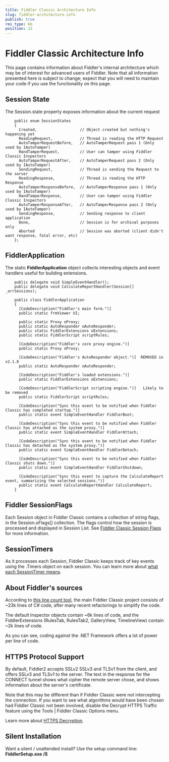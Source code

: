 ```yaml
---
title: Fiddler Classic Architecture Info
slug: fiddler-architecture-info
publish: true
res_type: kb
position: 12
---
```


<!-- http://fiddler2.com/Fiddler/dev/FiddlerArchitecture.asp -->

# Fiddler Classic Architecture Info

This page contains information about Fiddler's internal architecture which may be of interest for advanced users of Fiddler. Note that all information presented here is subject to change; expect that you will need to maintain your code if you use the functionality on this page.

## Session State
The Session.state property exposes information about the current request

		public enum SessionStates
		{
		  Created,                   // Object created but nothing's happening yet
		  ReadingRequest,            // Thread is reading the HTTP Request
		  AutoTamperRequestBefore,   // AutoTamperRequest pass 1 (Only used by IAutoTamper)
		  HandTamperRequest,         // User can tamper using Fiddler Classic Inspectors
		  AutoTamperRequestAfter,    // AutoTamperRequest pass 2 (Only used by IAutoTamper)
		  SendingRequest,            // Thread is sending the Request to the server
		  ReadingResponse,           // Thread is reading the HTTP Response
		  AutoTamperResponseBefore,  // AutoTamperResponse pass 1 (Only used by IAutoTamper)
		  HandTamperResponse,        // User can tamper using Fiddler Classic Inspectors
		  AutoTamperResponseAfter,   // AutoTamperResponse pass 2 (Only used by IAutoTamper)
		  SendingResponse,           // Sending response to client application
		  Done,                      // Session is for archival purposes only
		  Aborted                    // Session was aborted (client didn't want response, fatal error, etc)
		};

## FiddlerApplication
The static **FiddlerApplication** object collects interesting objects and event handlers useful for building extensions.

		public delegate void SimpleEventHandler();
		public delegate void CalculateReportHandler(Session[] _arrSessions);

		public class FiddlerApplication
		{
		  [CodeDescription("Fiddler's main form.")]
		  public static frmViewer UI;

		  public static Proxy oProxy;
		  public static AutoResponder oAutoResponder;
		  public static FiddlerExtensions oExtensions;
		  public static FiddlerScript scriptRules;

		  [CodeDescription("Fiddler's core proxy engine.")]
		  public static Proxy oProxy;

		  [CodeDescription("Fiddler's AutoResponder object.")]  REMOVED in v2.1.8
		  public static AutoResponder oAutoResponder;

		  [CodeDescription("Fiddler's loaded extensions.")]
		  public static FiddlerExtensions oExtensions;

		  [CodeDescription("FiddlerScript scripting engine.")]   Likely to be removed
		  public static FiddlerScript scriptRules;

		  [CodeDescription("Sync this event to be notified when Fiddler Classic has completed startup.")]
		  public static event SimpleEventHandler FiddlerBoot;

		  [CodeDescription("Sync this event to be notified when Fiddler Classic has attached as the system proxy.")]
		  public static event SimpleEventHandler FiddlerAttach;

		  [CodeDescription("Sync this event to be notified when Fiddler Classic has detached as the system proxy.")]
		  public static event SimpleEventHandler FiddlerDetach;

		  [CodeDescription("Sync this event to be notified when Fiddler Classic shuts down.")]
		  public static event SimpleEventHandler FiddlerShutdown;

		  [CodeDescription("Sync this event to capture the CalculateReport event, summarizing the selected sessions.")]
		  public static event CalculateReportHandler CalculateReport;
		}

## Fiddler SessionFlags
Each Session object in Fiddler Classic contains a collection of string flags, in the Session.oFlags[] collection.  The flags control how the session is processed and displayed in Session List. See [Fiddler Classic Session Flags](http://fiddler2.com/Fiddler/dev/SessionFlags.asp) for more information.

## SessionTimers
As it processes each Session, Fiddler Classic keeps track of key events using the .Timers object on each session. You can learn more about [what each SessionTimer means](http://fiddler.wikidot.com/Timers).

## About Fiddler's sources
According to [this line count tool](http://www.codeproject.com/useritems/LineCountUtility.asp), the main Fiddler Classic project consists of ~23k lines of C# code, after many recent refactorings to simplify the code.

The default Inspector objects contain ~6k lines of code, and the FiddlerExtensions (RulesTab, RulesTab2, GalleryView, TimelineView) contain ~2k lines of code.

As you can see, coding against the .NET Framework offers a lot of power per line of code.

## HTTPS Protocol Support
By default, Fiddler2 accepts SSLv2 SSLv3 and TLSv1 from the client, and offers SSLv3 and TLSv1 to the server. The text in the response for the CONNECT tunnel shows what cipher the remote server chose, and shows information about the server's certificate.

Note that this may be different than if Fiddler Classic were not intercepting the connection.  If you want to see what algorithms would have been chosen had Fiddler Classic not been involved, disable the Decrypt HTTPS Traffic feature using the Tools | Fiddler Classic Options menu.

Learn more about [HTTPS Decryption](../Configure-Fiddler/Tasks/DecryptHTTPS).

## Silent Installation
Want a silent / unattended install?  Use the setup command line: **FiddlerSetup.exe /S**
